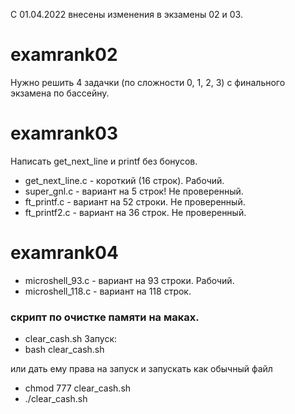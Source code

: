 С 01.04.2022 внесены изменения в экзамены 02 и 03.

# examrank02
Нужно решить 4 задачки (по сложности 0, 1, 2, 3) с финального экзамена по бассейну.

# examrank03
Написать get_next_line и printf без бонусов.
- get_next_line.c - короткий (16 строк). Рабочий.
- super_gnl.c - вариант на 5 строк! Не проверенный.
- ft_printf.c - вариант на 52 строки. Не проверенный.
- ft_printf2.c - вариант на 36 строк. Не проверенный.

# examrank04
-  microshell_93.c - вариант на 93 строки. Рабочий.
-  microshell_118.c - вариант на 118 строк.

### скрипт по очистке памяти на маках.
- clear_cash.sh
Запуск:
- bash clear_cash.sh

или дать ему права на запуск и запускать как обычный файл

- chmod 777 clear_cash.sh
- ./clear_cash.sh
